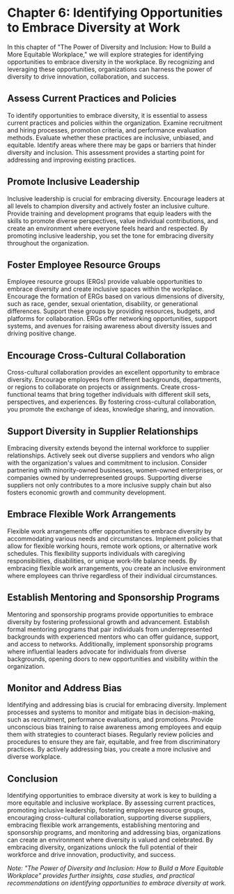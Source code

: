 Chapter 6: Identifying Opportunities to Embrace Diversity at Work
=================================================================

In this chapter of "The Power of Diversity and Inclusion: How to Build a More Equitable Workplace," we will explore strategies for identifying opportunities to embrace diversity in the workplace. By recognizing and leveraging these opportunities, organizations can harness the power of diversity to drive innovation, collaboration, and success.

Assess Current Practices and Policies
-------------------------------------

To identify opportunities to embrace diversity, it is essential to assess current practices and policies within the organization. Examine recruitment and hiring processes, promotion criteria, and performance evaluation methods. Evaluate whether these practices are inclusive, unbiased, and equitable. Identify areas where there may be gaps or barriers that hinder diversity and inclusion. This assessment provides a starting point for addressing and improving existing practices.

Promote Inclusive Leadership
----------------------------

Inclusive leadership is crucial for embracing diversity. Encourage leaders at all levels to champion diversity and actively foster an inclusive culture. Provide training and development programs that equip leaders with the skills to promote diverse perspectives, value individual contributions, and create an environment where everyone feels heard and respected. By promoting inclusive leadership, you set the tone for embracing diversity throughout the organization.

Foster Employee Resource Groups
-------------------------------

Employee resource groups (ERGs) provide valuable opportunities to embrace diversity and create inclusive spaces within the workplace. Encourage the formation of ERGs based on various dimensions of diversity, such as race, gender, sexual orientation, disability, or generational differences. Support these groups by providing resources, budgets, and platforms for collaboration. ERGs offer networking opportunities, support systems, and avenues for raising awareness about diversity issues and driving positive change.

Encourage Cross-Cultural Collaboration
--------------------------------------

Cross-cultural collaboration provides an excellent opportunity to embrace diversity. Encourage employees from different backgrounds, departments, or regions to collaborate on projects or assignments. Create cross-functional teams that bring together individuals with different skill sets, perspectives, and experiences. By fostering cross-cultural collaboration, you promote the exchange of ideas, knowledge sharing, and innovation.

Support Diversity in Supplier Relationships
-------------------------------------------

Embracing diversity extends beyond the internal workforce to supplier relationships. Actively seek out diverse suppliers and vendors who align with the organization's values and commitment to inclusion. Consider partnering with minority-owned businesses, women-owned enterprises, or companies owned by underrepresented groups. Supporting diverse suppliers not only contributes to a more inclusive supply chain but also fosters economic growth and community development.

Embrace Flexible Work Arrangements
----------------------------------

Flexible work arrangements offer opportunities to embrace diversity by accommodating various needs and circumstances. Implement policies that allow for flexible working hours, remote work options, or alternative work schedules. This flexibility supports individuals with caregiving responsibilities, disabilities, or unique work-life balance needs. By embracing flexible work arrangements, you create an inclusive environment where employees can thrive regardless of their individual circumstances.

Establish Mentoring and Sponsorship Programs
--------------------------------------------

Mentoring and sponsorship programs provide opportunities to embrace diversity by fostering professional growth and advancement. Establish formal mentoring programs that pair individuals from underrepresented backgrounds with experienced mentors who can offer guidance, support, and access to networks. Additionally, implement sponsorship programs where influential leaders advocate for individuals from diverse backgrounds, opening doors to new opportunities and visibility within the organization.

Monitor and Address Bias
------------------------

Identifying and addressing bias is crucial for embracing diversity. Implement processes and systems to monitor and mitigate bias in decision-making, such as recruitment, performance evaluations, and promotions. Provide unconscious bias training to raise awareness among employees and equip them with strategies to counteract biases. Regularly review policies and procedures to ensure they are fair, equitable, and free from discriminatory practices. By actively addressing bias, you create a more inclusive and diverse workplace.

Conclusion
----------

Identifying opportunities to embrace diversity at work is key to building a more equitable and inclusive workplace. By assessing current practices, promoting inclusive leadership, fostering employee resource groups, encouraging cross-cultural collaboration, supporting diverse suppliers, embracing flexible work arrangements, establishing mentoring and sponsorship programs, and monitoring and addressing bias, organizations can create an environment where diversity is valued and celebrated. By embracing diversity, organizations unlock the full potential of their workforce and drive innovation, productivity, and success.

*Note: "The Power of Diversity and Inclusion: How to Build a More Equitable Workplace" provides further insights, case studies, and practical recommendations on identifying opportunities to embrace diversity at work.*
